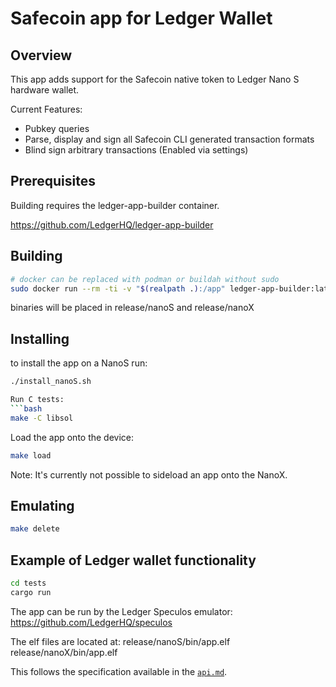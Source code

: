 # Safecoin app for Ledger Wallet

## Overview

This app adds support for the Safecoin native token to Ledger Nano S hardware wallet.

Current Features:
- Pubkey queries
- Parse, display and sign all Safecoin CLI generated transaction formats
- Blind sign arbitrary transactions (Enabled via settings)

## Prerequisites

Building requires the ledger-app-builder container.

https://github.com/LedgerHQ/ledger-app-builder

## Building

```bash
# docker can be replaced with podman or buildah without sudo
sudo docker run --rm -ti -v "$(realpath .):/app" ledger-app-builder:latest ./build.sh
```

binaries will be placed in release/nanoS and release/nanoX

## Installing

to install the app on a NanoS run:

```bash
./install_nanoS.sh

Run C tests:
```bash
make -C libsol
```

Load the app onto the device:

```bash
make load
```

Note: It's currently not possible to sideload an app onto the NanoX.

## Emulating
```bash
make delete
```


## Example of Ledger wallet functionality

```bash
cd tests
cargo run
```


The app can be run by the Ledger Speculos emulator:
https://github.com/LedgerHQ/speculos

The elf files are located at:
release/nanoS/bin/app.elf
release/nanoX/bin/app.elf

This follows the specification available in the [`api.md`](doc/api.md).

